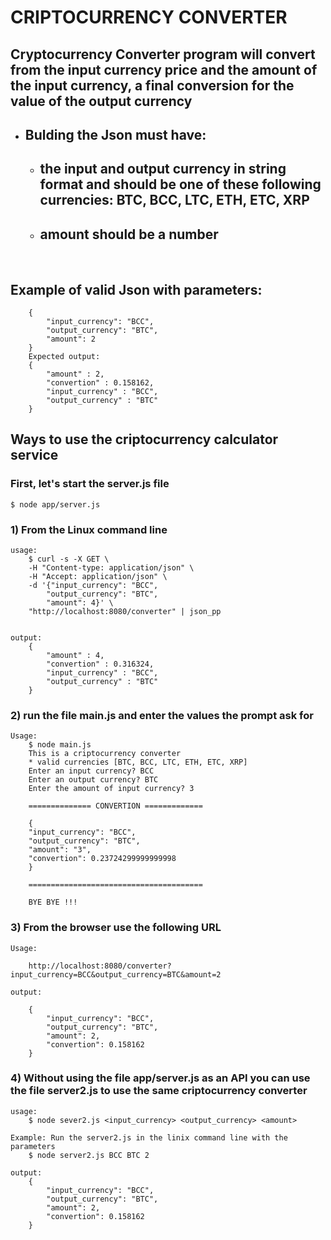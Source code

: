 
# CRIPTOCURRENCY CONVERTER

## Cryptocurrency Converter program will convert from the input currency price and the amount of the input currency, a final conversion for the value of the output currency

* ## Bulding the Json must have:
    * ## the input and output currency in string format and should be one of these following currencies: BTC, BCC, LTC, ETH, ETC, XRP
    * ## amount should be a number

<br>

## Example of valid Json with parameters:
        {
            "input_currency": "BCC",
            "output_currency": "BTC",
            "amount": 2
        }
        Expected output:
        {
            "amount" : 2,
            "convertion" : 0.158162,
            "input_currency" : "BCC",
            "output_currency" : "BTC"
        }



## Ways to use the criptocurrency calculator service

### First, let's start the server.js file
    $ node app/server.js
        
### 1) From the Linux command line
        
    usage:
        $ curl -s -X GET \
        -H "Content-type: application/json" \
        -H "Accept: application/json" \
        -d '{"input_currency": "BCC", 
            "output_currency": "BTC",
            "amount": 4}' \
        "http://localhost:8080/converter" | json_pp


    output:
        {
            "amount" : 4,
            "convertion" : 0.316324,
            "input_currency" : "BCC",
            "output_currency" : "BTC"
        }

### 2) run the file main.js and enter the values the prompt ask for
        
    Usage: 
        $ node main.js
        This is a criptocurrency converter
        * valid currencies [BTC, BCC, LTC, ETH, ETC, XRP]
        Enter an input currency? BCC
        Enter an output currency? BTC
        Enter the amount of input currency? 3

        ============== CONVERTION =============

        {
        "input_currency": "BCC",
        "output_currency": "BTC",
        "amount": "3",
        "convertion": 0.23724299999999998
        }

        =======================================

        BYE BYE !!!

### 3) From the browser use the following URL

    Usage:

        http://localhost:8080/converter?input_currency=BCC&output_currency=BTC&amount=2
    
    output:

        {
            "input_currency": "BCC",
            "output_currency": "BTC",
            "amount": 2,
            "convertion": 0.158162
        }

### 4) Without using the file app/server.js as an API you can use the file server2.js  to use the same criptocurrency converter

    usage:
        $ node sever2.js <input_currency> <output_currency> <amount>

    Example: Run the server2.js in the linix command line with the parameters
        $ node server2.js BCC BTC 2

    output:
        {
            "input_currency": "BCC",
            "output_currency": "BTC",
            "amount": 2,
            "convertion": 0.158162
        }